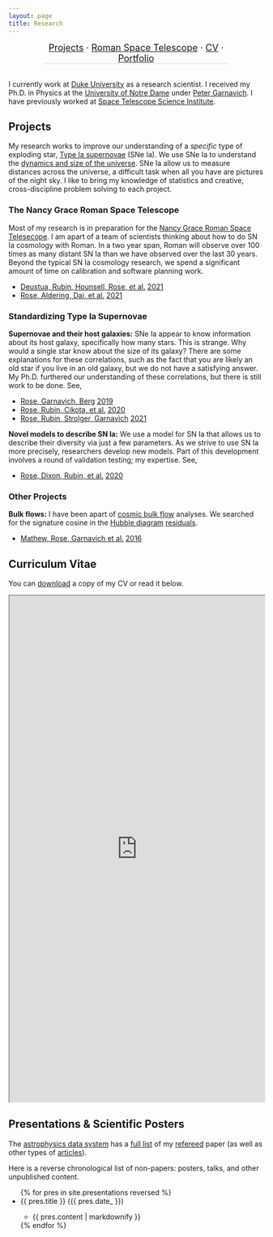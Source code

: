```yaml
---
layout: page
title: Research
---
```


<!-- [ [About my Research](#about) · [Research Projects](#projects) · [CV](#cv) · [Portfolio](#portfolio) ] -->

<!-- [[About my Research](#about)] · [[Research Projects](#projects)] · [[CV](#cv)] · [[Portfolio](#portfolio)] -->

<!-- * [About my Research](#about)
* [Research Projects](#projects)
* [CV](#cv)
* [Portfolio](#portfolio) -->


<!-- background-color: #eeeeee -->
<div style="text-align: center; font-size: 18px; border-bottom: 1px solid #dddddd; margin-left: 70px; margin-right: 70px">
<!-- <a href="#about">About my Research</a> ·  -->
<a href="#projects">Projects</a> · <a href="#roman">Roman Space Telescope</a> · <a href="#cv">CV</a> · <a href="#portfolio">Portfolio</a>
</div>
<br>

<!-- <div style="border:2px; border-style:solid; border-color:#000000; padding: 3px; display: inline-block; border-radius: 10px;">example</div> -->
<!-- <div style="border:2px; border-style:solid; border-color:#000000; padding: 3px; display: inline-block; border-radius: 10px;"><a href="#about">About my Research</a></div> 
<div style="border:2px; border-style:solid; border-color:#000000; padding: 3px; display: inline-block; border-radius: 10px;"><a href="#projects">Research Projects</a></div> 
<div style="border:2px; border-style:solid; border-color:#000000; padding: 3px; display: inline-block; border-radius: 10px;"><a href="#cv">CV</a></div> 
<div style="border:2px; border-style:solid; border-color:#000000; padding: 3px; display: inline-block; border-radius: 10px;"><a href="#portfolio">Portfolio</a></div> -->


<!-- <a id="about"></a>
## About my Research  -->

I currently work at [Duke University][duke] as a research scientist.
I received my Ph.D. in Physics at the [University of Notre Dame][nd-phys] under [Peter Garnavich][peter]. I have previously worked at [Space Telescope Science Institute][stsci].

[nd-phys]: https://www.physics.nd.edu
[duke]: https://phy.duke.edu
[stsci]: https://www.stsci.edu
[peter]: https://physics.nd.edu/people/faculty/peter-garnavich/


<a id="projects"></a>
## Projects

My research works to improve our understanding of a *specific* type of exploding star, [Type Ia supernovae][sn] (SNe Ia). We use SNe Ia to understand the [dynamics and size of the universe][obs-cosmology]. SNe Ia allow us to measure distances across the universe, a difficult task when all you have are pictures of the night sky.
I like to bring my knowledge of statistics and creative, cross-discipline problem solving to each project.

[sn]: https://en.wikipedia.org/wiki/Type_Ia_supernova
[obs-cosmology]: https://en.wikipedia.org/wiki/Observational_cosmology


<!-- <div style="padding-left: 25px; padding-right: 25px"> Use this to bring in the sub-projects -->
<!-- Or just use class="wrapper" -->
<a id="roman"></a>
### The Nancy Grace Roman Space Telescope

Most of my research is in preparation for the [Nancy Grace Roman Space Telesecope][roman]. I am apart of a team of scientists thinking about how to do SN Ia cosmology with Roman. In a two year span, Roman will observe over 100 times as many distant SN Ia than we have observed over the last 30 years. Beyond the typical SN Ia cosmology research, we spend a significant amount of time on calibration and software planning work.

[roman]: https://roman.gsfc.nasa.gov

* [Deustua, Rubin, Hounsell, Rose, et al.](https://ui.adsabs.harvard.edu/abs/2021RNAAS...5...66D/abstract) [2021](https://iopscience.iop.org/article/10.3847/2515-5172/abf1fb)
* [Rose, Aldering, Dai, et al.](https://ui.adsabs.harvard.edu/abs/2021arXiv210401199R/abstract) [2021](https://arxiv.org/abs/2104.01199)


### Standardizing Type Ia Supernovae

**Supernovae and their host galaxies:** 
SNe Ia appear to know information about its host galaxy, specifically how many stars. This is strange. Why would a single star know about the size of its galaxy? 
There are some explanations for these correlations, such as the fact that you are likely an old star if you live in an old galaxy, but we do not have a satisfying answer. My Ph.D. furthered our understanding of these correlations, but there is still work to be done. See,

* [Rose, Garnavich, Berg](https://ui.adsabs.harvard.edu/abs/2019ApJ...874...32R/abstract) [2019](https://iopscience.iop.org/article/10.3847/1538-4357/ab0704)
* [Rose, Rubin, Cikota, et al.](https://ui.adsabs.harvard.edu/abs/2020ApJ...896L...4R/abstract) [2020](https://iopscience.iop.org/article/10.3847/2041-8213/ab94ad)
* [Rose, Rubin, Strolger, Garnavich](https://ui.adsabs.harvard.edu/abs/2020arXiv201201460R/abstract) [2021](https://ui.adsabs.harvard.edu/link_gateway/2020arXiv201201460R/EPRINT_HTML)

**Novel models to describe SN Ia:**
We use a model for SN Ia that allows us to describe their diversity via just a few parameters. As we strive to use SN Ia more precisely, researchers develop new models. Part of this development involves a round of validation testing; my expertise. See, 

* [Rose, Dixon, Rubin, et al.](https://ui.adsabs.harvard.edu/abs/2020ApJ...890...60R/abstract) [2020](https://iopscience.iop.org/article/10.3847/1538-4357/ab698d)


### Other Projects

**Bulk flows:** 
I have been apart of <a href="https://en.wikipedia.org/wiki/Dark_flow">cosmic bulk flow</a> analyses. We searched for the signature cosine in the <a href="https://en.wikipedia.org/wiki/Hubble%27s_law#Hubble_Diagram">Hubble diagram</a> <a href="https://en.wikipedia.org/wiki/Errors_and_residuals">residuals</a>.

* [Mathew, Rose, Garnavich et al.](https://ui.adsabs.harvard.edu/#abs/2016ApJ...827...60M/abstract) [2016](https://iopscience.iop.org/article/10.3847/0004-637X/827/1/60)


<a id="cv"></a>
## Curriculum Vitae

You can <a href="https://github.com/benjaminrose/CV/raw/master-pdf/Rose_CV.pdf">download</a> a copy of my CV or read it below.

<!-- one of these answers, by Lukasz Korzybiski, shows how to use docs.google's embed for any pdf. http://stackoverflow.com/questions/291813/recommended-way-to-embed-pdf-in-html#291823 -->
<div class="auto-resizable-iframe">
    <div>
            <iframe src="https://docs.google.com/gview?url=https://github.com/benjaminrose/CV/raw/master-pdf/Rose_CV.pdf&amp;embedded=true" width="100%" height="1000"></iframe>
    </div>
</div>
<p></p>


<a id="portfolio"></a>
## Presentations & Scientific Posters

<!-- My projects of interest are listed above with a few example papers.  -->

The [astrophysics data system][ads] has a [full list] of my [refereed] paper (as well as other types of [articles]). 

[ads]: https://ui.adsabs.harvard.edu
[full list]: https://ui.adsabs.harvard.edu/search/p_=0&q=orcid%3A0000-0002-1873-8973&sort=date%20desc%2C%20bibcode%20desc
[refereed]: https://ui.adsabs.harvard.edu/search/filter_property_fq_property=AND&filter_property_fq_property=property%3A%22refereed%22&fq=%7B!type%3Daqp%20v%3D%24fq_property%7D&fq_property=(property%3A%22refereed%22)&q=orcid%3A0000-0002-1873-8973&sort=date%20desc%2C%20bibcode%20desc&p_=0
[articles]: https://ui.adsabs.harvard.edu/search/filter_property_fq_property=AND&filter_property_fq_property=property%3A%22notrefereed%22&fq=%7B!type%3Daqp%20v%3D%24fq_property%7D&fq_property=(property%3A%22notrefereed%22)&q=orcid%3A0000-0002-1873-8973&sort=date%20desc%2C%20bibcode%20desc&p_=0


Here is a reverse chronological list of non-papers: posters, talks, and other unpublished content.

<ul>
{% for pres in site.presentations reversed %}
<!-- Just link to the file rather than visually naming it. -->
  <!-- <li> {{ pres.title }} ({{ pres.date_ }}) - {{ pres.file }}</li> -->
  <li> {{ pres.title }} ({{ pres.date_ }})</li>
    <ul>
      <li>{{ pres.content | markdownify }}</li>
      </ul>
{% endfor %}
</ul> 